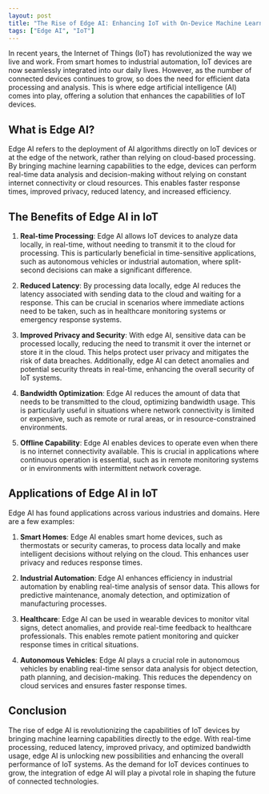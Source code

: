 ```yaml
---
layout: post
title: "The Rise of Edge AI: Enhancing IoT with On-Device Machine Learning"
tags: ["Edge AI", "IoT"]
---
```


In recent years, the Internet of Things (IoT) has revolutionized the way we live and work. From smart homes to industrial automation, IoT devices are now seamlessly integrated into our daily lives. However, as the number of connected devices continues to grow, so does the need for efficient data processing and analysis. This is where edge artificial intelligence (AI) comes into play, offering a solution that enhances the capabilities of IoT devices.

## What is Edge AI?

Edge AI refers to the deployment of AI algorithms directly on IoT devices or at the edge of the network, rather than relying on cloud-based processing. By bringing machine learning capabilities to the edge, devices can perform real-time data analysis and decision-making without relying on constant internet connectivity or cloud resources. This enables faster response times, improved privacy, reduced latency, and increased efficiency.

## The Benefits of Edge AI in IoT

1. **Real-time Processing**: Edge AI allows IoT devices to analyze data locally, in real-time, without needing to transmit it to the cloud for processing. This is particularly beneficial in time-sensitive applications, such as autonomous vehicles or industrial automation, where split-second decisions can make a significant difference.

2. **Reduced Latency**: By processing data locally, edge AI reduces the latency associated with sending data to the cloud and waiting for a response. This can be crucial in scenarios where immediate actions need to be taken, such as in healthcare monitoring systems or emergency response systems.

3. **Improved Privacy and Security**: With edge AI, sensitive data can be processed locally, reducing the need to transmit it over the internet or store it in the cloud. This helps protect user privacy and mitigates the risk of data breaches. Additionally, edge AI can detect anomalies and potential security threats in real-time, enhancing the overall security of IoT systems.

4. **Bandwidth Optimization**: Edge AI reduces the amount of data that needs to be transmitted to the cloud, optimizing bandwidth usage. This is particularly useful in situations where network connectivity is limited or expensive, such as remote or rural areas, or in resource-constrained environments.

5. **Offline Capability**: Edge AI enables devices to operate even when there is no internet connectivity available. This is crucial in applications where continuous operation is essential, such as in remote monitoring systems or in environments with intermittent network coverage.

## Applications of Edge AI in IoT

Edge AI has found applications across various industries and domains. Here are a few examples:

1. **Smart Homes**: Edge AI enables smart home devices, such as thermostats or security cameras, to process data locally and make intelligent decisions without relying on the cloud. This enhances user privacy and reduces response times.

2. **Industrial Automation**: Edge AI enhances efficiency in industrial automation by enabling real-time analysis of sensor data. This allows for predictive maintenance, anomaly detection, and optimization of manufacturing processes.

3. **Healthcare**: Edge AI can be used in wearable devices to monitor vital signs, detect anomalies, and provide real-time feedback to healthcare professionals. This enables remote patient monitoring and quicker response times in critical situations.

4. **Autonomous Vehicles**: Edge AI plays a crucial role in autonomous vehicles by enabling real-time sensor data analysis for object detection, path planning, and decision-making. This reduces the dependency on cloud services and ensures faster response times.

## Conclusion

The rise of edge AI is revolutionizing the capabilities of IoT devices by bringing machine learning capabilities directly to the edge. With real-time processing, reduced latency, improved privacy, and optimized bandwidth usage, edge AI is unlocking new possibilities and enhancing the overall performance of IoT systems. As the demand for IoT devices continues to grow, the integration of edge AI will play a pivotal role in shaping the future of connected technologies.
